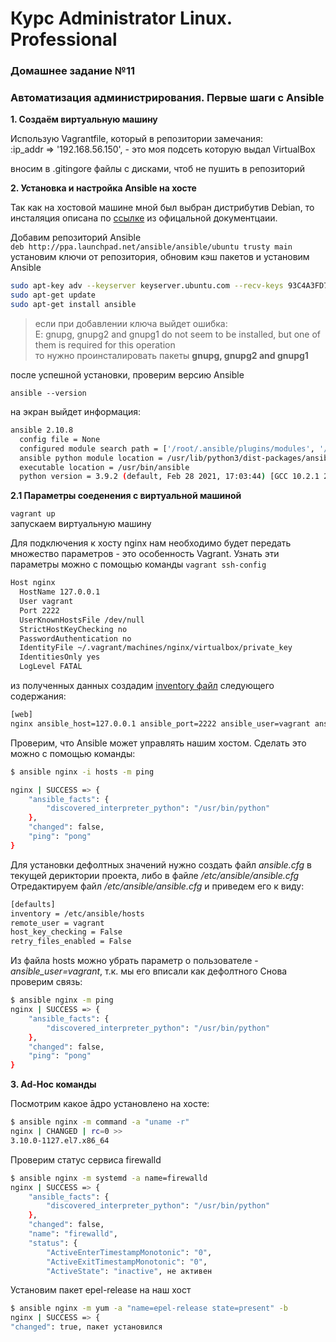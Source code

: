 # Курс Administrator Linux. Professional

### Домашнее задание №11

### Автоматизация администрирования. Первые шаги с Ansible

**1. Создаём виртуальную машину**  
  
Использую Vagrantfile, который в репозитории
замечания:  
:ip_addr => '192.168.56.150', - это моя подсеть которую выдал VirtualBox  

вносим в .gitingore файлы с дисками, чтоб не пушить в репозиторий

**2. Установка и настройка Ansible на хосте**  

Так как на хостовой машине мной был выбран дистрибутив Debian, то инсталяция описана по [ссылке](https://docs.ansible.com/ansible/2.7/installation_guide/intro_installation.html#latest-releases-via-apt-debian) из офицальной документцаии.  

Добавим репозиторий Ansible  
```deb http://ppa.launchpad.net/ansible/ansible/ubuntu trusty main```  
установим ключи от репозитория, обновим кэш пакетов и установим Ansible  

```bash
sudo apt-key adv --keyserver keyserver.ubuntu.com --recv-keys 93C4A3FD7BB9C367
sudo apt-get update
sudo apt-get install ansible
```

> если при добавлении ключа выйдет ошибка:  
> E: gnupg, gnupg2 and gnupg1 do not seem to be installed, but one of them is required for this operation  
> то нужно проинсталировать пакеты **gnupg, gnupg2 and gnupg1**

после успешной установки, проверим версию Ansible

```ansible --version```

на экран выйдет информация:  

```bash
ansible 2.10.8
  config file = None
  configured module search path = ['/root/.ansible/plugins/modules', '/usr/share/ansible/plugins/modules']
  ansible python module location = /usr/lib/python3/dist-packages/ansible
  executable location = /usr/bin/ansible
  python version = 3.9.2 (default, Feb 28 2021, 17:03:44) [GCC 10.2.1 20210110]
```

**2.1 Параметры соеденения с виртуальной машиной**

```vagrant up```  
запускаем виртуальную машину  

Для подключения к хосту nginx нам необходимо будет передать множество параметров - это особенность Vagrant. Узнать эти параметры можно с помощью команды
```vagrant ssh-config```

```bash
Host nginx
  HostName 127.0.0.1
  User vagrant
  Port 2222
  UserKnownHostsFile /dev/null
  StrictHostKeyChecking no
  PasswordAuthentication no
  IdentityFile ~/.vagrant/machines/nginx/virtualbox/private_key
  IdentitiesOnly yes
  LogLevel FATAL

```
из полученных данных создадим [inventory файл](hosts) следующего содержания:

```bash
[web]
nginx ansible_host=127.0.0.1 ansible_port=2222 ansible_user=vagrant ansible_private_key_file=.vagrant/machines/nginx/virtualbox/private_key

```
Проверим, что Ansible может управлять нашим хостом. Сделать это можно с помощью команды: 
```bash
$ ansible nginx -i hosts -m ping

nginx | SUCCESS => {
    "ansible_facts": {
        "discovered_interpreter_python": "/usr/bin/python"
    },
    "changed": false,
    "ping": "pong"
}

```
Для установки дефолтных значений нужно создать файл _ansible.cfg_ в текущей дериктории проекта, либо в файле _/etc/ansible/ansible.cfg_
Отредактируем файл _/etc/ansible/ansible.cfg_ и приведем его к виду:  

```bash
[defaults]
inventory = /etc/ansible/hosts
remote_user = vagrant
host_key_checking = False
retry_files_enabled = False
```
Из файла hosts можно убрать параметр о пользователе - *ansible_user=vagrant*, т.к. мы его вписали как дефолтного 
Снова проверим связь:  

```bash
$ ansible nginx -m ping
nginx | SUCCESS => {
    "ansible_facts": {
        "discovered_interpreter_python": "/usr/bin/python"
    },
    "changed": false,
    "ping": "pong"
}
```
**3. Ad-Hoc команды**

Посмотрим какое āдро установлено на хосте:
```bash
$ ansible nginx -m command -a "uname -r"
nginx | CHANGED | rc=0 >>
3.10.0-1127.el7.x86_64
```
Проверим статус сервиса firewalld
```bash
$ ansible nginx -m systemd -a name=firewalld
nginx | SUCCESS => {
    "ansible_facts": {
        "discovered_interpreter_python": "/usr/bin/python"
    },
    "changed": false,
    "name": "firewalld",
    "status": {
        "ActiveEnterTimestampMonotonic": "0",
        "ActiveExitTimestampMonotonic": "0",
        "ActiveState": "inactive", не активен
```
Установим пакет epel-release на наш хост
```bash
$ ansible nginx -m yum -a "name=epel-release state=present" -b
nginx | SUCCESS => {
"changed": true, пакет установился
```